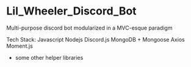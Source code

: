 # Lil_Wheeler_Discord_Bot
Multi-purpose discord bot modularized in a MVC-esque paradigm


Tech Stack:
Javascript
Nodejs
Discord.js
MongoDB + Mongoose
Axios
Moment.js
+ some other helper libraries
